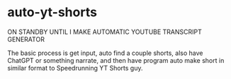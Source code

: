 # auto-yt-shorts
ON STANDBY UNTIL I MAKE AUTOMATIC YOUTUBE TRANSCRIPT GENERATOR

The basic process is get input, auto find a couple shorts, also have ChatGPT or something narrate, and then have program auto make short in similar format to Speedrunning YT Shorts guy.
